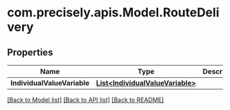 # com.precisely.apis.Model.RouteDelivery
## Properties

Name | Type | Description | Notes
------------ | ------------- | ------------- | -------------
**IndividualValueVariable** | [**List&lt;IndividualValueVariable&gt;**](IndividualValueVariable.md) |  | [optional] 

[[Back to Model list]](../README.md#documentation-for-models) [[Back to API list]](../README.md#documentation-for-api-endpoints) [[Back to README]](../README.md)

